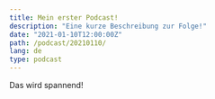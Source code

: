 ```yaml
---
title: Mein erster Podcast!
description: "Eine kurze Beschreibung zur Folge!"
date: "2021-01-10T12:00:00Z"
path: /podcast/20210110/
lang: de
type: podcast
---
```


Das wird spannend!